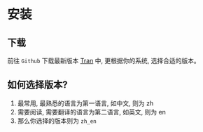 # 安装

## 下载

前往 `Github` 下载最新版本 [Tran](https://github.com/Borber/Tran/releases) 中, 更根据你的系统, 选择合适的版本。

## 如何选择版本?

1. 最常用, 最熟悉的语言为第一语言, 如中文, 则为 zh
2. 需要阅读, 需要翻译的语言为第二语言, 如英文, 则为 en
3. 那么你选择的版本则为 `zh_en`
